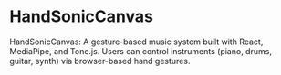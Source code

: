 # HandSonicCanvas
 HandSonicCanvas: A gesture-based music system built with React, MediaPipe, and Tone.js. 
Users can control instruments (piano, drums, guitar, synth) via browser-based hand gestures.

